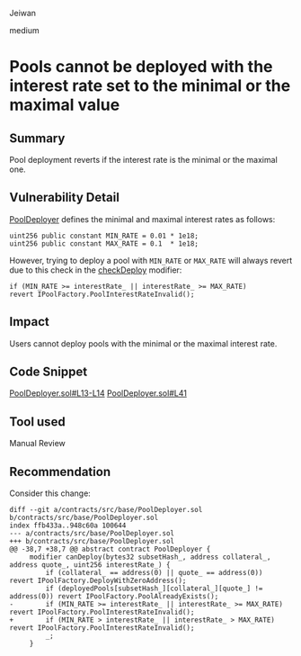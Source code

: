 Jeiwan

medium

# Pools cannot be deployed with the interest rate set to the minimal or the maximal value

## Summary
Pool deployment reverts if the interest rate is the minimal or the maximal one.
## Vulnerability Detail
[PoolDeployer](https://github.com/sherlock-audit/2023-01-ajna/blob/main/contracts/src/base/PoolDeployer.sol#L11) defines the minimal and maximal interest rates as follows:
```solidity
uint256 public constant MIN_RATE = 0.01 * 1e18;
uint256 public constant MAX_RATE = 0.1  * 1e18;
```

However, trying to deploy a pool with `MIN_RATE` or `MAX_RATE` will always revert due to this check in the [checkDeploy](https://github.com/sherlock-audit/2023-01-ajna/blob/main/contracts/src/base/PoolDeployer.sol#L38) modifier:
```solidity
if (MIN_RATE >= interestRate_ || interestRate_ >= MAX_RATE)         revert IPoolFactory.PoolInterestRateInvalid();
```
## Impact
Users cannot deploy pools with the minimal or the maximal interest rate.
## Code Snippet
[PoolDeployer.sol#L13-L14](https://github.com/sherlock-audit/2023-01-ajna/blob/main/contracts/src/base/PoolDeployer.sol#L13-L14)
[PoolDeployer.sol#L41](https://github.com/sherlock-audit/2023-01-ajna/blob/main/contracts/src/base/PoolDeployer.sol#L41)
## Tool used
Manual Review
## Recommendation
Consider this change:
```solidity
diff --git a/contracts/src/base/PoolDeployer.sol b/contracts/src/base/PoolDeployer.sol
index ffb433a..948c60a 100644
--- a/contracts/src/base/PoolDeployer.sol
+++ b/contracts/src/base/PoolDeployer.sol
@@ -38,7 +38,7 @@ abstract contract PoolDeployer {
     modifier canDeploy(bytes32 subsetHash_, address collateral_, address quote_, uint256 interestRate_) {
         if (collateral_ == address(0) || quote_ == address(0))              revert IPoolFactory.DeployWithZeroAddress();
         if (deployedPools[subsetHash_][collateral_][quote_] != address(0)) revert IPoolFactory.PoolAlreadyExists();
-        if (MIN_RATE >= interestRate_ || interestRate_ >= MAX_RATE)         revert IPoolFactory.PoolInterestRateInvalid();
+        if (MIN_RATE > interestRate_ || interestRate_ > MAX_RATE)         revert IPoolFactory.PoolInterestRateInvalid();
         _;
     }
```